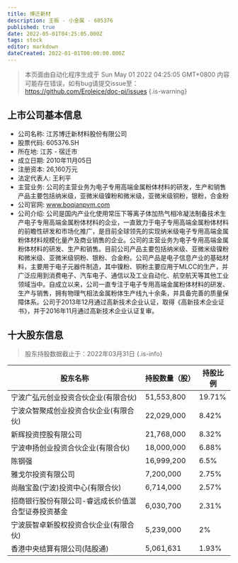 ```yaml
---
title: 博迁新材
description: 主板 - 小金属 - 605376
published: true
date: 2022-05-01T04:25:05.000Z
tags: stock
editor: markdown
dateCreated: 2022-01-01T00:00:00.000Z
---
```


> 本页面由自动化程序生成于 Sun May 01 2022 04:25:05 GMT+0800
> 内容可能存在错误，如有bug请提交issue至：https://github.com/Eroleice/doc-pi/issues
{.is-warning}

## 上市公司基本信息
- 公司名称: 江苏博迁新材料股份有限公司
- 股票代码: 605376.SH
- 所在地: 江苏 - 宿迁市
- 成立日期: 2010年11月05日
- 注册资本: 26,160万元
- 法定代表人: 王利平
- 主营业务: 公司的主营业务为电子专用高端金属粉体材料的研发，生产和销售产品主要包括纳米级，亚微米级镍粉和微米级，亚微米级铜粉，银粉，合金粉
- 公司官网: www.boqianpvm.com
- 公司介绍: 公司是国内产业化使用常压下等离子体加热气相冷凝法制备技术生产电子专用高端金属粉体材料的企业，一直致力于电子专用高端金属粉体材料的前瞻性研发和市场化推广，是目前全球领先的实现纳米级电子专用高端金属粉体材料规模化量产及商业销售的企业。公司的主营业务为电子专用高端金属粉体材料的研发、生产和销售。目前公司产品主要包括纳米级、亚微米级镍粉和微米级、亚微米级铜粉、银粉、合金粉。公司产品是电子信息产业的基础材料，主要用于电子元器件制造，其中镍粉、铜粉主要应用于MLCC的生产，并广泛应用到消费电子、汽车电子、通信以及工业自动化、航空航天等其他工业领域当中。自成立以来，公司一直专注于电子专用高端金属粉体材料的研发、生产与销售，拥有物理气相法金属粉体生产线九十余条，并具备完善的质量保障体系。公司于2013年12月通过高新技术企业认证，取得《高新技术企业证书》，并于2016年11月通过高新技术企业认证复审。


## 十大股东信息
> 股东持股数据截止于：2022年03月31日
{.is-info}

| 股东名称 | 持股数量（股） | 持股比例 |
| --- | --- | --- |
| 宁波广弘元创业投资合伙企业(有限合伙) | 51,553,800 | 19.71% |
| 宁波众智聚成创业投资合伙企业(有限合伙) | 22,029,000 | 8.42% |
| 新辉投资控股有限公司 | 21,768,000 | 8.32% |
| 宁波申扬创业投资合伙企业(有限合伙) | 18,000,000 | 6.88% |
| 陈钢强 | 16,999,200 | 6.5% |
| 雅戈尔投资有限公司 | 7,200,000 | 2.75% |
| 尚融宝盈(宁波)投资中心(有限合伙) | 6,714,000 | 2.57% |
| 招商银行股份有限公司-睿远成长价值混合型证券投资基金 | 6,030,700 | 2.31% |
| 宁波辰智卓新股权投资合伙企业(有限合伙) | 5,239,000 | 2% |
| 香港中央结算有限公司(陆股通) | 5,061,631 | 1.93% |




